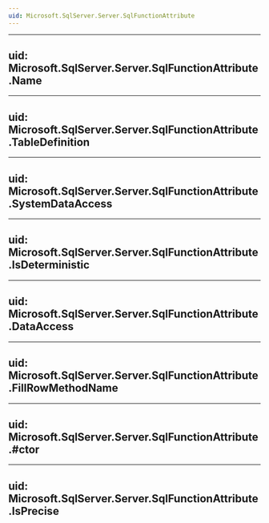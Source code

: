 ```yaml
---
uid: Microsoft.SqlServer.Server.SqlFunctionAttribute
---
```


---
uid: Microsoft.SqlServer.Server.SqlFunctionAttribute.Name
---

---
uid: Microsoft.SqlServer.Server.SqlFunctionAttribute.TableDefinition
---

---
uid: Microsoft.SqlServer.Server.SqlFunctionAttribute.SystemDataAccess
---

---
uid: Microsoft.SqlServer.Server.SqlFunctionAttribute.IsDeterministic
---

---
uid: Microsoft.SqlServer.Server.SqlFunctionAttribute.DataAccess
---

---
uid: Microsoft.SqlServer.Server.SqlFunctionAttribute.FillRowMethodName
---

---
uid: Microsoft.SqlServer.Server.SqlFunctionAttribute.#ctor
---

---
uid: Microsoft.SqlServer.Server.SqlFunctionAttribute.IsPrecise
---
